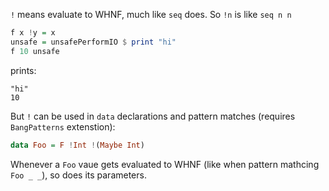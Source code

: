 `!` means evaluate to WHNF, much like `seq` does.
So `!n` is like `seq n n`
```hs
f x !y = x
unsafe = unsafePerformIO $ print "hi"
f 10 unsafe

```
prints:
```
"hi"
10
```
But `!` can be used in `data` declarations and pattern matches (requires `BangPatterns` extenstion):
```hs
data Foo = F !Int !(Maybe Int)
```

Whenever a `Foo` vaue gets evaluated to WHNF (like when pattern mathcing `Foo _ _`), so does its parameters.
